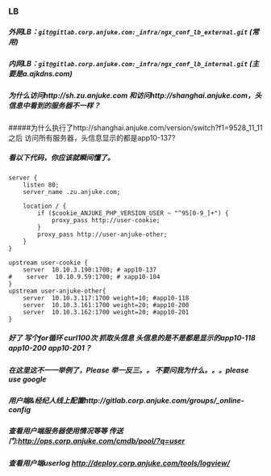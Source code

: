 ### LB
##### 外网LB：`git@gitlab.corp.anjuke.com:_infra/ngx_conf_lb_external.git` (常用)
##### 内网LB：`git@gitlab.corp.anjuke.com:_infra/ngx_conf_lb_internal.git` (主要是a.ajkdns.com)

##### 为什么访问http://sh.zu.anjuke.com 和访问http://shanghai.anjuke.com，头信息中看到的服务器不一样？

#####为什么执行了http://shanghai.anjuke.com/version/switch?f1=9528_11_11之后 访问所有服务器，头信息显示的都是app10-137? 

##### 看以下代码，你应该就瞬间懂了。

    server {
        listen 80;
        server_name .zu.anjuke.com;

        location / {
            if ($cookie_ANJUKE_PHP_VERSION_USER ~ "^95[0-9_]+") {
                proxy_pass http://user-cookie;
            }
            proxy_pass http://user-anjuke-other;
        }
    }

    upstream user-cookie {
        server  10.10.3.190:1700; # app10-137
    #    server  10.10.9.59:1700; # xapp10-104
    }
    upstream user-anjuke-other{ 
        server  10.10.3.117:1700 weight=10; #app10-118
        server  10.10.3.161:1700 weight=20; #app10-200
        server  10.10.3.162:1700 weight=20; #app10-201
    }
##### 好了 写个for循环 curl100次 抓取头信息 头信息的是不是都是显示的app10-118 app10-200 app10-201？

##### 在这里这不一一举例了，Please 举一反三。。 不要问我为什么。。。please use google

##### 用户端&经纪人线上配置http://gitlab.corp.anjuke.com/groups/_online-config

##### 查看用户端服务器使用情况等等 传送门:http://ops.corp.anjuke.com/cmdb/pool/?q=user

##### 查看用户端userlog http://deploy.corp.anjuke.com/tools/logview/

